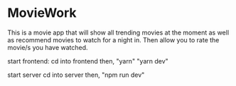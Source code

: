 # MovieWork
This is a movie app that will show all trending movies at the moment as well as recommend movies to watch for a night in. Then allow you to rate the movie/s you have watched. 

start frontend: 
cd into frontend
then, "yarn"
"yarn dev"

start server
cd into server
then, "npm run dev"
